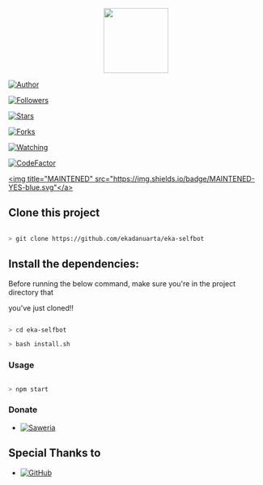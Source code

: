 <p align="center">

<img src="https://static.wikia.nocookie.net/kenja-no-mago/images/8/85/Sizilien_von_klode_1.jpg/revision/latest/top-crop/width/300/height/300?cb=20190417164406" width="128" height="128"/>

</p>

<p align="center">


</p>

<p align="center">

<a href="https://github.com/ekadanuarta"><img title="Author" src="https://img.shields.io/badge/Author-Eka Gans-red.svg?style=for-the-badge&logo=github"></a>

</p>

<p align="center">

<a href="https://github.com/ekadanuarta/followers"><img title="Followers" src="https://img.shields.io/github/followers/ekadanuarta?color=blue&style=flat-square"></a>

<a href="https://github.com/ekadanuarta/eka-selfbot/stargazers/"><img title="Stars" src="https://img.shields.io/github/stars/ekadanuarta/eka-selfbot?color=red&style=flat-square"></a>

<a href="https://github.com/ekadanuarta/eka-selfbot/network/members"><img title="Forks" src="https://img.shields.io/github/forks/ekadanuarta/eka-selfbot?color=red&style=flat-square"></a>

<a href="https://github.com/ekadanuarta/eka-selfbot/watchers"><img title="Watching" src="https://img.shields.io/github/watchers/ekadanuarta/eka-selfbot?label=Watchers&color=blue&style=flat-square"></a>

<a href="https://www.codefactor.io/repository/github/ekadanuarta/termux-wabot"><img src="https://www.codefactor.io/repository/github/ekadanuarta/eka-selfbot/badge" alt="CodeFactor" /></a>

<a href="#"><img title="MAINTENED" src="https://img.shields.io/badge/MAINTENED-YES-blue.svg"</a>

</p>

## Clone this project

```bash

> git clone https://github.com/ekadanuarta/eka-selfbot

```

## Install the dependencies:

Before running the below command, make sure you're in the project directory that

you've just cloned!!

```bash

> cd eka-selfbot

> bash install.sh

```

### Usage

```bash

> npm start

```
  
### Donate

* <a href="https://saweria.co/donate/Ekadanuarta"><img alt="Saweria" src="https://img.shields.io/badge/Saweria-F16061?style=for-the-badge&logo=ko-fi&logoColor=white" /></a>
  
## Special Thanks to

* <a href="https://github.com/adiwajshing/Baileys"><img alt="GitHub" src="https://img.shields.io/badge/adiwajshing/Baileys%20-%23121011.svg?&style=for-the-badge&logo=github&logoColor=white"/></a>
